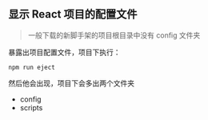 ## 显示 React 项目的配置文件

> 一般下载的新脚手架的项目根目录中没有 config 文件夹

暴露出项目配置文件，项目下执行：

```
npm run eject
```

然后他会出现，项目下会多出两个文件夹

- config
- scripts

